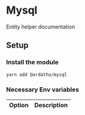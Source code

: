 # Mysql

Entity helper documentation

## Setup

### Install the module

```sh
yarn add @ardatho/mysql
```

### Necessary Env variables

| Option                  | Description                                                     |
|-------------------------|-----------------------------------------------------------------|
